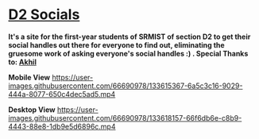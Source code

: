 <h1><a href="https://www.github.com/ironnicko/d2socials">D2 Socials</a></h1>

**It's a site for the first-year students of SRMIST of section D2 to
get their social handles out there for everyone to find out,
eliminating the gruesome work of asking everyone's social handles :)
. Special Thanks to: <a href="https://github.com/Rajaniraiyn">Akhil</a>**


**Mobile View**
https://user-images.githubusercontent.com/66690978/133615367-6a5c3c16-9029-444a-8077-650c4dec5ad5.mp4

**Desktop View**
https://user-images.githubusercontent.com/66690978/133618157-66f6db6e-c8b9-4443-88e8-1db9e5d6896c.mp4
